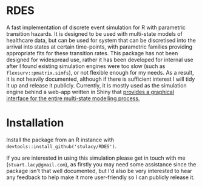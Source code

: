 # RDES

A fast implementation of discrete event simulation for R with parametric transition hazards. It is designed to be used with multi-state models of healthcare data, but can be used for system that can be discretised into the arrival into states at certain time-points, with parametric families providing appropriate fits for these transition rates. 
This package has not been designed for widespread use, rather it has been developed for internal use after I found existing simulation engines were too slow (such as `flexsurv::pmatrix.simfs`), or not flexible enough for my needs. 
As a result, it is not heavily documented, although if there is sufficient interest I will tidy it up and release it publicly. 
Currently, it is mostly used as the simulation engine behind a web-app written in Shiny that [provides a graphical interface for the entire multi-state modelling process.](https://github.com/stulacy/RDES-Shiny)

# Installation

Install the package from an R instance with `devtools::install_github('stulacy/RDES')`. 

If you are interested in using this simulation please get in touch with me (`stuart.lacy@gmail.com`), as firstly you may need some assistance since the package isn't that well documented, but I'd also be very interested to hear any feedback to help make it more user-friendly so I can publicly release it.
